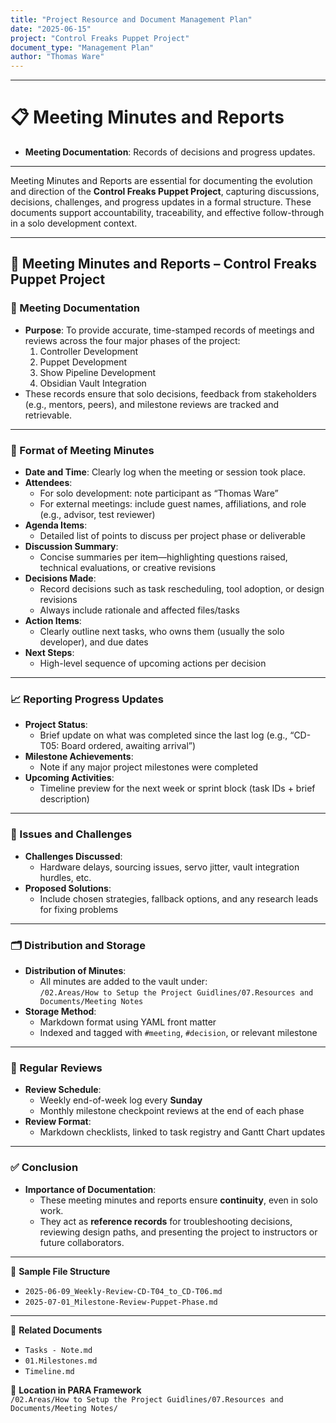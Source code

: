 ```yaml
---
title: "Project Resource and Document Management Plan"
date: "2025-06-15"
project: "Control Freaks Puppet Project"
document_type: "Management Plan"
author: "Thomas Ware"
---
```

---
# 📋 Meeting Minutes and Reports

- **Meeting Documentation**: Records of decisions and progress updates.

---
Meeting Minutes and Reports are essential for documenting the evolution and direction of the **Control Freaks Puppet Project**, capturing discussions, decisions, challenges, and progress updates in a formal structure. These documents support accountability, traceability, and effective follow-through in a solo development context.

---

## 📝 Meeting Minutes and Reports – Control Freaks Puppet Project

### 📌 Meeting Documentation

- **Purpose**: To provide accurate, time-stamped records of meetings and reviews across the four major phases of the project:
  1. Controller Development  
  2. Puppet Development  
  3. Show Pipeline Development  
  4. Obsidian Vault Integration  
- These records ensure that solo decisions, feedback from stakeholders (e.g., mentors, peers), and milestone reviews are tracked and retrievable.

---

### 📑 Format of Meeting Minutes

- **Date and Time**: Clearly log when the meeting or session took place.
- **Attendees**: 
  - For solo development: note participant as “Thomas Ware”
  - For external meetings: include guest names, affiliations, and role (e.g., advisor, test reviewer)
- **Agenda Items**:
  - Detailed list of points to discuss per project phase or deliverable
- **Discussion Summary**:
  - Concise summaries per item—highlighting questions raised, technical evaluations, or creative revisions
- **Decisions Made**:
  - Record decisions such as task rescheduling, tool adoption, or design revisions
  - Always include rationale and affected files/tasks
- **Action Items**:
  - Clearly outline next tasks, who owns them (usually the solo developer), and due dates
- **Next Steps**:
  - High-level sequence of upcoming actions per decision

---

### 📈 Reporting Progress Updates

- **Project Status**:
  - Brief update on what was completed since the last log (e.g., “CD-T05: Board ordered, awaiting arrival”)
- **Milestone Achievements**:
  - Note if any major project milestones were completed
- **Upcoming Activities**:
  - Timeline preview for the next week or sprint block (task IDs + brief description)

---

### 🚧 Issues and Challenges

- **Challenges Discussed**:
  - Hardware delays, sourcing issues, servo jitter, vault integration hurdles, etc.
- **Proposed Solutions**:
  - Include chosen strategies, fallback options, and any research leads for fixing problems

---

### 🗂️ Distribution and Storage

- **Distribution of Minutes**:
  - All minutes are added to the vault under:  
    `/02.Areas/How to Setup the Project Guidlines/07.Resources and Documents/Meeting Notes`
- **Storage Method**:
  - Markdown format using YAML front matter
  - Indexed and tagged with `#meeting`, `#decision`, or relevant milestone

---

### 🔁 Regular Reviews

- **Review Schedule**:
  - Weekly end-of-week log every **Sunday**
  - Monthly milestone checkpoint reviews at the end of each phase
- **Review Format**:
  - Markdown checklists, linked to task registry and Gantt Chart updates

---

### ✅ Conclusion

- **Importance of Documentation**:
  - These meeting minutes and reports ensure **continuity**, even in solo work.
  - They act as **reference records** for troubleshooting decisions, reviewing design paths, and presenting the project to instructors or future collaborators.

---

📌 **Sample File Structure**
- `2025-06-09_Weekly-Review-CD-T04_to_CD-T06.md`
- `2025-07-01_Milestone-Review-Puppet-Phase.md`

---

🔗 **Related Documents**
- `Tasks - Note.md`
- `01.Milestones.md`
- `Timeline.md`

📁 **Location in PARA Framework**  
`/02.Areas/How to Setup the Project Guidlines/07.Resources and Documents/Meeting Notes/`
